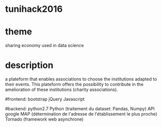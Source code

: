 # tunihack2016
# theme 
sharing economy used in data science

# description
a plateform that enables associations to choose the institutions adapted to their events. This plateform offers the possibility to contribute in the amelioration of these institutions (charity associations).

#frontend: 
bootstrap
jQuery
Javascript

#backend:
python2.7 
Python (traitement du dataset: Pandas, Numpy)
API google MAP (détermination de l'adresse de l'établissement le plus proche)
Tornado (framework web asynchrone)
